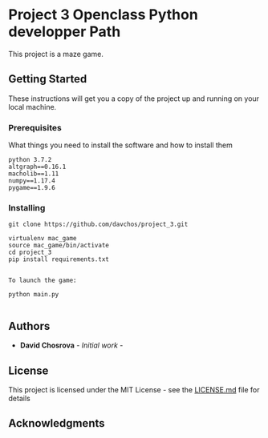 # Project 3 Openclass Python developper Path

This project is a maze game. 

## Getting Started

These instructions will get you a copy of the project up and running on your local machine. 


### Prerequisites

What things you need to install the software and how to install them

```
python 3.7.2
altgraph==0.16.1
macholib==1.11
numpy==1.17.4
pygame==1.9.6
```

### Installing



```
git clone https://github.com/davchos/project_3.git

virtualenv mac_game
source mac_game/bin/activate
cd project_3
pip install requirements.txt


To launch the game:

python main.py


```

## Authors

* **David Chosrova** - *Initial work* - 

## License

This project is licensed under the MIT License - see the [LICENSE.md](LICENSE.md) file for details

## Acknowledgments






